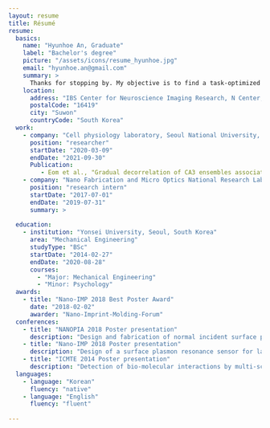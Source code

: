 ```yaml
---
layout: resume
title: Résumé
resume:
  basics:
    name: "Hyunhoe An, Graduate"
    label: "Bachelor's degree"
    picture: "/assets/icons/resume_hyunhoe.jpg"
    email: "hyunhoe.an@gmail.com"
    summary: >
      Thanks for stopping by. My objective is to find a task-optimized architecture and its evolution that is akin to biological system representations by investigating recurrent neural networks (RNNs). RNNs are a type of artificial neural network (ANN) in which the output of one time step is fed back into the next. RNN can evolve over time for cognitive tasks such as working memory, or decision making.
    location:
      address: "IBS Center for Neuroscience Imaging Research, N Center, Sungkyunkwan University, Seobu-ro 2066, Jangan-gu"
      postalCode: "16419"
      city: "Suwon"
      countryCode: "South Korea"
  work:
    - company: "Cell physiology laboratory, Seoul National University, Seoul, South Korea"
      position: "researcher"
      startDate: "2020-03-09"
      endDate: "2021-09-30"
      Publication:
         - Eom et al., "Gradual decorrelation of CA3 ensembles associated with contextual discrimination learning is impaired by Kv1.2 insufficiency", Hippocampus, 2021.
    - company: "Nano Fabrication and Micro Optics National Research Laboratory, Yonsei University, Seoul, South Korea"
      position: "research intern"
      startDate: "2017-07-01"
      endDate: "2019-07-31"
      summary: >
          
  education:
    - institution: "Yonsei University, Seoul, South Korea"
      area: "Mechanical Engineering"
      studyType: "BSc"
      startDate: "2014-02-27"
      endDate: "2020-08-28"
      courses:
        - "Major: Mechanical Engineering"
        - "Minor: Psychology"
  awards:
    - title: "Nano-IMP 2018 Best Poster Award"
      date: "2018-02-02"
      awarder: "Nano-Imprint-Molding-Forum"
  conferences:
    - title: "NANOPIA 2018 Poster presentation"
      description: "Design and fabrication of normal incident surface plasmon resonance sensor using nano-imprinting for detecting cardiac troponin T, biomarker for myocardial infarction"
    - title: "Nano-IMP 2018 Poster presentation"
      description: "Design of a surface plasmon resonance sensor for label-free detection of cardiac troponin T in acute myocardial infarction"
    - title: "ICMTE 2014 Poster presentation"
      description: "Detection of bio-molecular interactions by multi-scale microwell arrays integrated with microfluidic device"
  languages:
    - language: "Korean"
      fluency: "native"
    - language: "English"
      fluency: "fluent"
      
---
```


